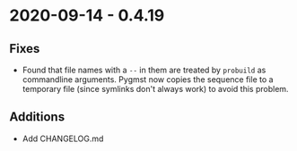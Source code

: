 # 2020-09-14 - 0.4.19

## Fixes
* Found that file names with a `--` in them are treated by `probuild` as
  commandline arguments.  Pygmst now copies the sequence file to a temporary file
  (since symlinks don't always work) to avoid this problem.

## Additions
* Add CHANGELOG.md